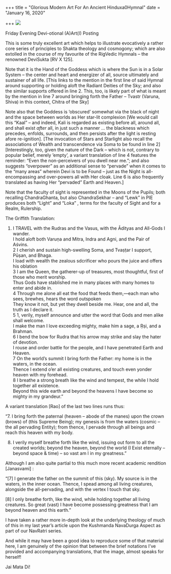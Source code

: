 +++
title = "Glorious Modern Art For An Ancient Hinduxa0Hymnal"
date = "January 16, 2020"

+++
![](https://aryaakasha.files.wordpress.com/2020/01/82505707_10162815367050574_2253685686580281344_n.jpg?w=478)

Friday Evening Devi-otional (A)Art(I) Posting

This is some truly excellent art which helps to illustrate evocatively a
rather core series of principles to Shakta theology and cosmogony; which
are also extolled in the course of my favourite of the RigVedic Hymnals
– the renowned DeviSukta \[RV X 125\].

Note that it is the Hand of the Goddess which is where the Sun is in a
Solar System – the center and heart and energizer of all, source
ultimately and sustainer of all life. \[This links to the mention in the
first line of said Hymnal around supporting or holding aloft the Radiant
Deities of the Sky; and also the similar supports offered in line 2.
This, too, is likely part of what is meant by the mention in line 7
around bringing forth the Father – Tvastr (Varuna, Shiva) in this
context, Chitra of the Sky\]

Note also that the Goddess is ‘obscured’ somewhat via the black of night
and the space between worlds as Her star-lit complexion \[We would call
this “Kaal” – and indeed, Kali is regarded as existing before all,
around all, and shall exist *after* all, in just such a manner … the
blackness which precedes, enfolds, surrounds, and then persists after
the light is resting afore re-ignition\]. \[The invocation of Stars and
Starlight also recall the associations of Wealth and transcendence via
Soma to be found in line 2\] \[Interestingly, too, given the nature of
the Dark – which is not, contrary to popular belief, merely ’empty’, a
variant translation of line 4 features the reminder: “Even the
non-perceivers of you dwell near me.”; and also suggests “overpower” as
an additional sense to “pervade” when it comes to the “many areas”
wherein Devi is to be Found – just as the Night is all-encompassing and
over-powers all with Her cloak. Line 6 is also frequently translated as
having Her “pervaded” Earth and Heaven.\]

Note that the faculty of sight is represented in the Moons of the
Pupils; both recalling ChandraGhanta, but also ChandraSekhar – and
“Lewk” in PIE produces both “Light” and “Loka” , terms for the faculty
of Sight and for a Realm, Rulership.

The Griffith Translation:

1.  I TRAVEL with the Rudras and the Vasus, with the Ādityas and
    All-Gods I wander.  
    I hold aloft both Varuṇa and Mitra, Indra and Agni, and the Pair of
    Aśvins.  
    2 I cherish and sustain high-swelling Soma, and Tvaṣṭar I support,
    Pūṣan, and Bhaga.  
    I load with wealth the zealous sdcrificer who pours the juice and
    offers his oblation  
    3 I am the Queen, the gatherer-up of treasures, most thoughtful,
    first of those who merit worship.  
    Thus Gods have stablished me in many places with many homes to enter
    and abide in.  
    4 Through me alone all eat the food that feeds them,—each man who
    sees, brewhes, hears the word outspoken  
    They know it not, but yet they dwell beside me. Hear, one and all,
    the truth as I declare it.  
    5 1, verily, myself announce and utter the word that Gods and men
    alike shall welcome.  
    I make the man I love exceeding mighty, make him a sage, a Ṛṣi, and
    a Brahman.  
    6 I bend the bow for Rudra that his arrow may strike and slay the
    hater of devotion.  
    I rouse and order battle for the people, and I have penetrated Earth
    and Heaven.  
    7 On the world’s summit I bring forth the Father: my home is in the
    waters, in the ocean.  
    Thence I extend o’er all existing creatures, and touch even yonder
    heaven with my forehead.  
    8 I breathe a strong breath like the wind and tempest, the while I
    hold together all existence.  
    Beyond this wide earth and beyond the heavens I have become so
    mighty in my grandeur.”

A variant translation \[Rao\] of the last two lines runs thus:

“7. I bring forth the paternal (heaven – abode of the manes) upon the
crown (brows) of (this Supreme Being); my genesis is from the waters
(cosmic – the all pervading Entity); from thence, I pervade through all
beings and reach this heaven with my body.

8.  I verily myself breathe forth like the wind, issuing out form to all
    the created worlds; beyond the heaven, beyond the world (I Exist
    eternally – beyond space & time) – so vast am I in my greatness.”

Although I am also quite partial to this much more recent academic
rendition \[Janasvami\] :

“\[7\] I generate the father on the summit of this (sky). My source is
in the waters, in the inner ocean. Thence, I spead among all living
creatures, alongside the all-pervading, and with the vertex I touch that
sky.

\[8\] I only breathe forth, like the wind, while holding together all
living creatures. So great (vast) I have become possessing greatness
that I am beyond heaven and this earth.”

I have taken a rather more in-depth look at the underlying theology of
much of this in my last year’s article upon the Kushmanda NavaDurga
Aspect as part of our NavRatri series.

And while it may have been a good idea to reproduce some of that
material here, I am genuinely of the opinion that between the brief
notations I’ve provided and accompanying translations, that the image,
almost speaks for herself!

Jai Mata Di!
